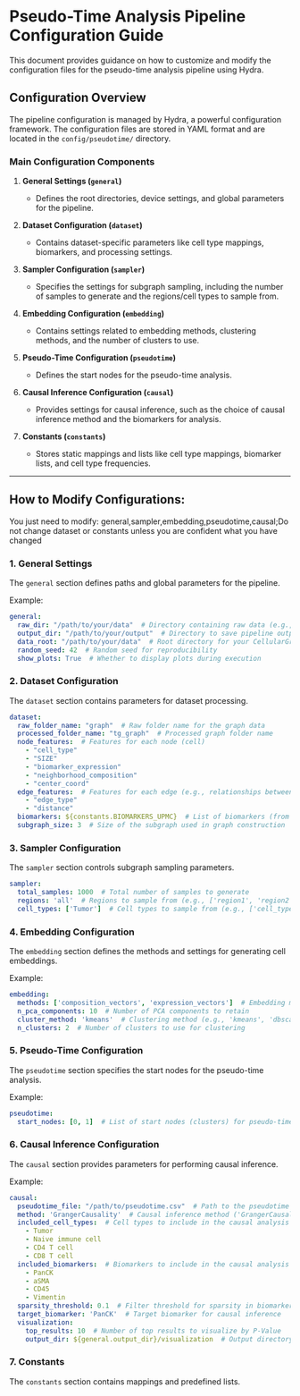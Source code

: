 # Pseudo-Time Analysis Pipeline Configuration Guide

This document provides guidance on how to customize and modify the configuration files for the pseudo-time analysis pipeline using Hydra.

## Configuration Overview

The pipeline configuration is managed by Hydra, a powerful configuration framework. The configuration files are stored in YAML format and are located in the `config/pseudotime/` directory.

### Main Configuration Components

1. **General Settings (`general`)**
   - Defines the root directories, device settings, and global parameters for the pipeline.

2. **Dataset Configuration (`dataset`)**
   - Contains dataset-specific parameters like cell type mappings, biomarkers, and processing settings.

3. **Sampler Configuration (`sampler`)**
   - Specifies the settings for subgraph sampling, including the number of samples to generate and the regions/cell types to sample from.

4. **Embedding Configuration (`embedding`)**
   - Contains settings related to embedding methods, clustering methods, and the number of clusters to use.

5. **Pseudo-Time Configuration (`pseudotime`)**
   - Defines the start nodes for the pseudo-time analysis.

6. **Causal Inference Configuration (`causal`)**
   - Provides settings for causal inference, such as the choice of causal inference method and the biomarkers for analysis.

7. **Constants (`constants`)**
   - Stores static mappings and lists like cell type mappings, biomarker lists, and cell type frequencies.

---

## How to Modify Configurations:
You just need to modify: general,sampler,embedding,pseudotime,causal;Do not change dataset or constants unless you are confident what you have changed

### 1. General Settings

The `general` section defines paths and global parameters for the pipeline.

Example:
```yaml
general:
  raw_dir: "/path/to/your/data"  # Directory containing raw data (e.g., cell_data.csv, expression.csv)
  output_dir: "/path/to/your/output"  # Directory to save pipeline outputs
  data_root: "/path/to/your/data"  # Root directory for your CellularGraphDataset (refer to the space-gm tutorial)
  random_seed: 42  # Random seed for reproducibility
  show_plots: True  # Whether to display plots during execution
```
### 2. Dataset Configuration
The `dataset` section contains parameters for dataset processing.
```yaml
dataset:
  raw_folder_name: "graph"  # Raw folder name for the graph data
  processed_folder_name: "tg_graph"  # Processed graph folder name
  node_features:  # Features for each node (cell)
    - "cell_type"
    - "SIZE"
    - "biomarker_expression"
    - "neighborhood_composition"
    - "center_coord"
  edge_features:  # Features for each edge (e.g., relationships between cells)
    - "edge_type"
    - "distance"
  biomarkers: ${constants.BIOMARKERS_UPMC}  # List of biomarkers (from constants)
  subgraph_size: 3  # Size of the subgraph used in graph construction
```
### 3. Sampler Configuration
The `sampler` section controls subgraph sampling parameters.
```yaml
sampler:
  total_samples: 1000  # Total number of samples to generate
  regions: 'all'  # Regions to sample from (e.g., ['region1', 'region2'] or 'all')
  cell_types: ['Tumor']  # Cell types to sample from (e.g., ['cell_type1', 'cell_type2'])
```
### 4. Embedding Configuration
The `embedding` section defines the methods and settings for generating cell embeddings.

Example:
```yaml
embedding:
  methods: ['composition_vectors', 'expression_vectors']  # Embedding methods to use
  n_pca_components: 10  # Number of PCA components to retain
  cluster_method: 'kmeans'  # Clustering method (e.g., 'kmeans', 'dbscan')
  n_clusters: 2  # Number of clusters to use for clustering
```
### 5. Pseudo-Time Configuration
The `pseudotime` section specifies the start nodes for the pseudo-time analysis.

Example:
```yaml
pseudotime:
  start_nodes: [0, 1]  # List of start nodes (clusters) for pseudo-time analysis
```
### 6. Causal Inference Configuration
The `causal` section provides parameters for performing causal inference.

Example:
```yaml
causal:
  pseudotime_file: "/path/to/pseudotime.csv"  # Path to the pseudotime file
  method: 'GrangerCausality'  # Causal inference method ('GrangerCausality' or 'LinearRegressionWithControls')
  included_cell_types:  # Cell types to include in the causal analysis
    - Tumor
    - Naive immune cell
    - CD4 T cell
    - CD8 T cell
  included_biomarkers:  # Biomarkers to include in the causal analysis
    - PanCK
    - aSMA
    - CD45
    - Vimentin
  sparsity_threshold: 0.1  # Filter threshold for sparsity in biomarker data
  target_biomarker: 'PanCK'  # Target biomarker for causal inference
  visualization:
    top_results: 10  # Number of top results to visualize by P-Value
    output_dir: ${general.output_dir}/visualization  # Output directory for visualizations
```
### 7. Constants
The `constants` section contains mappings and predefined lists.